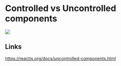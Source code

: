 # Controlled vs Uncontrolled components

[![](https://img.shields.io/endpoint?url=https://raw.githubusercontent.com/cncolder/demo/master/shields/codesandbox.json)](https://githubbox.com/cncolder/demo/tree/master/react-controlled-vs-uncontrolled-components)

## Links

https://reactjs.org/docs/uncontrolled-components.html

